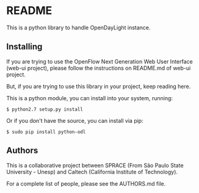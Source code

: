 # README

This is a python library to handle OpenDayLight instance.

## Installing

If you are trying to use the OpenFlow Next Generation Web User Interface
(web-ui project), please follow the instructions on README.md of web-ui
project.

But, if you are trying to use this library in your project, keep reading here.

This is a python module, you can install into your system, running:

```
$ python2.7 setup.py install
```

Or if you don't have the source, you can install via pip:

```
$ sudo pip install python-odl
```

## Authors

This is a collaborative project between SPRACE (From São Paulo State University -
Unesp) and Caltech (California Institute of Technology).

For a complete list of people, please see the AUTHORS.md file.
